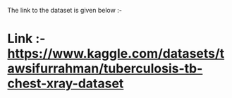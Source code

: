 The link to the dataset is given below :-

# Link :- https://www.kaggle.com/datasets/tawsifurrahman/tuberculosis-tb-chest-xray-dataset
